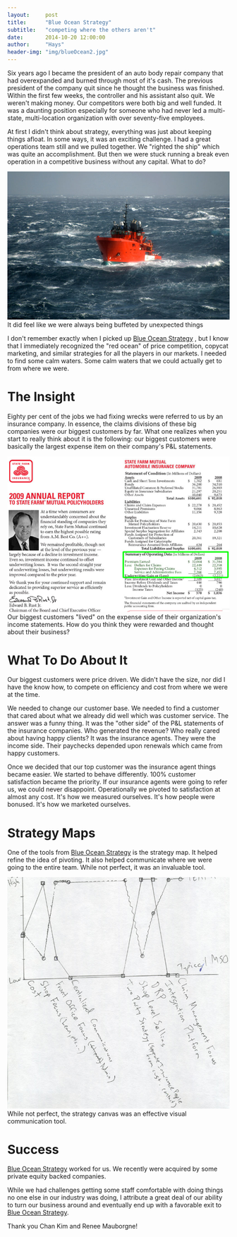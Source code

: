 ```yaml
---
layout:     post
title:      "Blue Ocean Strategy"
subtitle:   "competing where the others aren't"
date:       2014-10-20 12:00:00
author:     "Hays"
header-img: "img/blueOcean2.jpg"
---
```


Six years ago I became the president of an auto body repair company that had overexpanded and burned through most of it's cash. The previous president of the company quit since he thought the business was finished. Within the first few weeks, the controller and his assistant also quit. We weren't making money. Our competitors were both big and well funded. It was a daunting position especially for someone who had never led a multi-state, multi-location organization with over seventy-five employees.

At first I didn't think about strategy, everything was just about keeping things afloat. In some ways, it was an exciting challenge. I had a great operations team still and we pulled together. We "righted the ship" which was quite an accomplishment. But then we were stuck running a break even operation in a competitive business without any capital. What to do?


![RedBoatOcean](/img/angryOcean.jpg)
<span class="left caption text-muted">
It did feel like we were always being buffeted by unexpected things
</span>


I don't remember exactly when I picked up [Blue Ocean Strategy][1] , but I know that I immediately recognized the "red ocean" of price competition, copycat marketing, and similar strategies for all the players in our markets. I needed to find some calm waters. Some calm waters that we could actually get to from where we were.

# The Insight

Eighty per cent of the jobs we had fixing wrecks were referred to us by an insurance company. In essence, the claims divisions of these big companies were our biggest customers by far. What one realizes when you start to really think about it is the following: our biggest customers were basically the largest expense item on their company's P&L statements. 

![StateFarmFinancials](/img/StateFarm2009annualreport.jpg)
<span class="left caption text-muted">
Our biggest customers "lived" on the expense side of their organization's income statements. How do you think they were rewarded and thought about their business?
</span>

# What To Do About It
Our biggest customers were price driven. We didn't have the size, nor did I have the know how, to compete on efficiency and cost from where we were at the time. 

We needed to change our customer base. We needed to find a customer that cared about what we already did well which was customer service. The answer was a funny thing. It was the "other side" of the P&L statements of the insurance companies. Who generated the revenue? Who really cared about having happy clients? It was the insurance agents. They were the income side. Their paychecks depended upon renewals which came from happy customers.

Once we decided that our top customer was the insurance agent things became easier. We started to behave differently. 100% customer satisfaction became the priority. If our insurance agents were going to refer us, we could never disappoint. Operationally we pivoted to satisfaction at almost any cost. It's how we measured ourselves. It's how people were bonused. It's how we marketed ourselves.

# Strategy Maps
One of the tools from [Blue Ocean Strategy][1] is the strategy map. It helped refine the idea of pivoting. It also helped communicate where we were going to the entire team. While not perfect, it was an invaluable tool.

![StrategyCanvas](/img/strategyCanvas.jpg)
<span class="left caption text-muted">
While not perfect, the strategy canvas was an effective visual communication tool.
</span>

# Success
[Blue Ocean Strategy][1] worked for us. We recently were acquired by some private equity backed companies. 

While we had challenges getting some staff comfortable with doing things no one else in our industry was doing, I attribute a great deal of  our ability to turn our business around and eventually end up with a favorable exit to [Blue Ocean Strategy][1].

Thank you Chan Kim and Renee Mauborgne!

  

[1]: http://www.blueoceanstrategy.com/book

<a href="http://www.blueoceanstrategy.com/book/"> <img class="img-responsive" src="http://ecx.images-amazon.com/images/I/51NYXBLX9KL._AA160_.jpg" alt=""></a>

